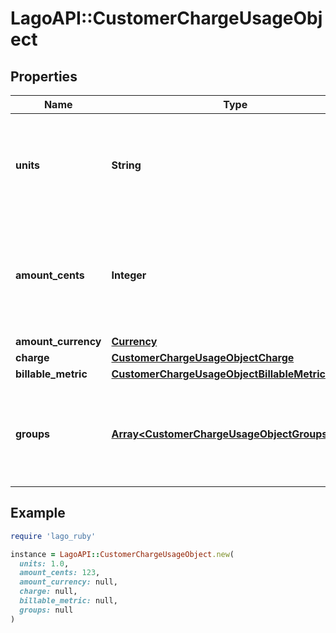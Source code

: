 # LagoAPI::CustomerChargeUsageObject

## Properties

| Name | Type | Description | Notes |
| ---- | ---- | ----------- | ----- |
| **units** | **String** | The number of units consumed by the customer for a specific charge item. |  |
| **amount_cents** | **Integer** | The amount in cents, tax excluded, consumed by the customer for a specific charge item. |  |
| **amount_currency** | [**Currency**](Currency.md) |  |  |
| **charge** | [**CustomerChargeUsageObjectCharge**](CustomerChargeUsageObjectCharge.md) |  |  |
| **billable_metric** | [**CustomerChargeUsageObjectBillableMetric**](CustomerChargeUsageObjectBillableMetric.md) |  |  |
| **groups** | [**Array&lt;CustomerChargeUsageObjectGroupsInner&gt;**](CustomerChargeUsageObjectGroupsInner.md) | Array of group object, representing multiple dimensions for a charge item. |  |

## Example

```ruby
require 'lago_ruby'

instance = LagoAPI::CustomerChargeUsageObject.new(
  units: 1.0,
  amount_cents: 123,
  amount_currency: null,
  charge: null,
  billable_metric: null,
  groups: null
)
```

